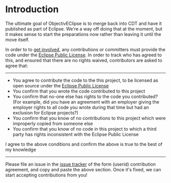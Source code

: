 # Introduction #

The ultimate goal of ObjectivEClipse is to merge back into CDT and have it published as part of Eclipse. We're a way off doing that at the moment, but it makes sense to start the preparations now rather than leaving it until the move itself.

In order to to [get involved](http://code.google.com/p/objectiveclipse/wiki/GettingInvolved), any contributions or committers must provide the code under the [Eclipse Public License](http://www.eclipse.org/legal/epl-v10.html). In order to track who has agreed to this, and ensured that there are no rights waived, contributors are asked to agree that:


---

  * You agree to contribute the code to the this project, to be licensed as open source under the [Eclipse Public License](http://www.eclipse.org/legal/epl-v10.html)
  * You confirm that you wrote the code contributed to this project
  * You confirm that no-one else has rights to the code you contributed? (For example, did you have an agreement with an employer giving the employer rights to all code you wrote during that time but had an exclusion for Eclipse projects?)
  * You confirm that you know of no contributions to this project which were improperly copied from someone else
  * You confirm that you know of no code in this project to which a third party has rights inconsistent with the Eclipse Public License

I agree to the above conditions and confirm the above is true to the best of my knowledge


---

Please file an issue in the [issue tracker](http://code.google.com/p/objectiveclipse/issues/list) of the form (userid) contribution agreement, and copy and paste the above section. Once it's fixed, we can start accepting contributions from you!